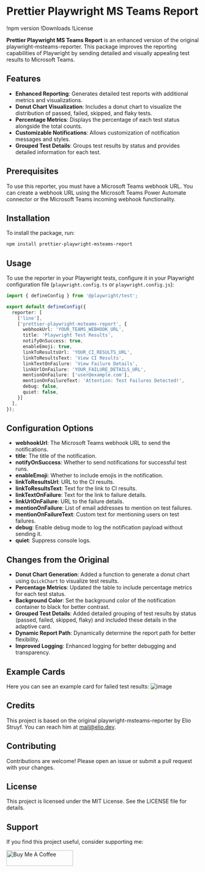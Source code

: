 # Prettier Playwright MS Teams Report

!npm version
!Downloads
!License

**Prettier Playwright MS Teams Report** is an enhanced version of the original playwright-msteams-reporter. This package improves the reporting capabilities of Playwright by sending detailed and visually appealing test results to Microsoft Teams.

## Features

- **Enhanced Reporting**: Generates detailed test reports with additional metrics and visualizations.
- **Donut Chart Visualization**: Includes a donut chart to visualize the distribution of passed, failed, skipped, and flaky tests.
- **Percentage Metrics**: Displays the percentage of each test status alongside the total counts.
- **Customizable Notifications**: Allows customization of notification messages and styles.
- **Grouped Test Details**: Groups test results by status and provides detailed information for each test.

## Prerequisites

To use this reporter, you must have a Microsoft Teams webhook URL. You can create a webhook URL using the Microsoft Teams Power Automate connector or the Microsoft Teams incoming webhook functionality.

## Installation

To install the package, run:

```bash
npm install prettier-playwright-msteams-report
```

## Usage

To use the reporter in your Playwright tests, configure it in your Playwright configuration file (`playwright.config.ts` or `playwright.config.js`):

```typescript
import { defineConfig } from '@playwright/test';

export default defineConfig({
  reporter: [
    ['line'],
    ['prettier-playwright-msteams-report', {
      webhookUrl: 'YOUR_TEAMS_WEBHOOK_URL',
      title: 'Playwright Test Results',
      notifyOnSuccess: true,
      enableEmoji: true,
      linkToResultsUrl: 'YOUR_CI_RESULTS_URL',
      linkToResultsText: 'View CI Results',
      linkTextOnFailure: 'View Failure Details',
      linkUrlOnFailure: 'YOUR_FAILURE_DETAILS_URL',
      mentionOnFailure: ['user@example.com'],
      mentionOnFailureText: 'Attention: Test Failures Detected!',
      debug: false,
      quiet: false,
    }]
  ],
});
```

## Configuration Options

- **webhookUrl**: The Microsoft Teams webhook URL to send the notifications.
- **title**: The title of the notification.
- **notifyOnSuccess**: Whether to send notifications for successful test runs.
- **enableEmoji**: Whether to include emojis in the notification.
- **linkToResultsUrl**: URL to the CI results.
- **linkToResultsText**: Text for the link to CI results.
- **linkTextOnFailure**: Text for the link to failure details.
- **linkUrlOnFailure**: URL to the failure details.
- **mentionOnFailure**: List of email addresses to mention on test failures.
- **mentionOnFailureText**: Custom text for mentioning users on test failures.
- **debug**: Enable debug mode to log the notification payload without sending it.
- **quiet**: Suppress console logs.

## Changes from the Original

- **Donut Chart Generation**: Added a function to generate a donut chart using `QuickChart` to visualize test results.
- **Percentage Metrics**: Updated the table to include percentage metrics for each test status.
- **Background Color**: Set the background color of the notification container to black for better contrast.
- **Grouped Test Details**: Added detailed grouping of test results by status (passed, failed, skipped, flaky) and included these details in the adaptive card.
- **Dynamic Report Path**: Dynamically determine the report path for better flexibility.
- **Improved Logging**: Enhanced logging for better debugging and transparency.

## Example Cards

Here you can see an example card for failed test results:
![image](https://github.com/user-attachments/assets/447d685b-05b1-408c-9ed3-5587969c19d8)



## Credits

This project is based on the original playwright-msteams-reporter by Elio Struyf. You can reach him at mail@elio.dev.

## Contributing

Contributions are welcome! Please open an issue or submit a pull request with your changes.

## License

This project is licensed under the MIT License. See the LICENSE file for details.

## Support
If you find this project useful, consider supporting me:

<a href="https://www.buymeacoffee.com/brentsingh" target="_blank"><img src="https://cdn.buymeacoffee.com/buttons/default-orange.png" alt="Buy Me A Coffee" height="41" width="174"></a>

